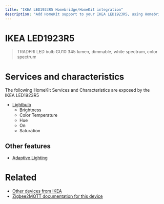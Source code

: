 ```yaml
---
title: "IKEA LED1923R5 Homebridge/HomeKit integration"
description: "Add HomeKit support to your IKEA LED1923R5, using Homebridge, Zigbee2MQTT and homebridge-z2m."
---
```

<!---
This file has been GENERATED using src/docgen/docgen.ts
DO NOT EDIT THIS FILE MANUALLY!
-->
# IKEA LED1923R5
> TRADFRI LED bulb GU10 345 lumen, dimmable, white spectrum, color spectrum


# Services and characteristics
The following HomeKit Services and Characteristics are exposed by
the IKEA LED1923R5

* [Lightbulb](../../light.md)
  * Brightness
  * Color Temperature
  * Hue
  * On
  * Saturation

## Other features
* [Adaptive Lighting](../../light.md)

# Related
* [Other devices from IKEA](../index.md#ikea)
* [Zigbee2MQTT documentation for this device](https://www.zigbee2mqtt.io/devices/LED1923R5.html)